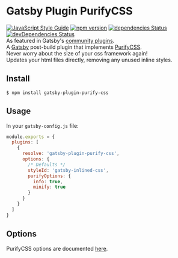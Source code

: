 # Gatsby Plugin PurifyCSS
[![JavaScript Style Guide](https://img.shields.io/badge/code_style-standard-brightgreen.svg)](https://standardjs.com)
 [![npm version](https://badge.fury.io/js/gatsby-plugin-purify-css.svg)](https://badge.fury.io/js/gatsby-plugin-purify-css) [![dependencies Status](https://david-dm.org/rongierlach/gatsby-plugin-purify-css/status.svg)](https://david-dm.org/rongierlach/gatsby-plugin-purify-css) [![devDependencies Status](https://david-dm.org/rongierlach/gatsby-plugin-purify-css/dev-status.svg)](https://david-dm.org/rongierlach/gatsby-plugin-purify-css?type=dev)  
As featured in Gatsby's [community plugins](https://www.gatsbyjs.org/docs/plugins/#community-plugins).  
A [Gatsby](https://github.com/gatsbyjs/gatsby) post-build plugin that implements [PurifyCSS](https://github.com/purifycss/purifycss).  
Never worry about the size of your css framework again!  
Updates your html files directly, removing any unused inline styles.

## Install
`$ npm install gatsby-plugin-purify-css`

## Usage
In your `gatsby-config.js` file:
```javascript
module.exports = {
  plugins: [
    {
      resolve: 'gatsby-plugin-purify-css',
      options: {
        /* Defaults */
        styleId: 'gatsby-inlined-css',
        purifyOptions: {
          info: true,
          minify: true
        }
      }
    }
  ]
}
```

## Options
PurifyCSS options are documented [here](https://github.com/purifycss/purifycss#the-optional-options-argument).
